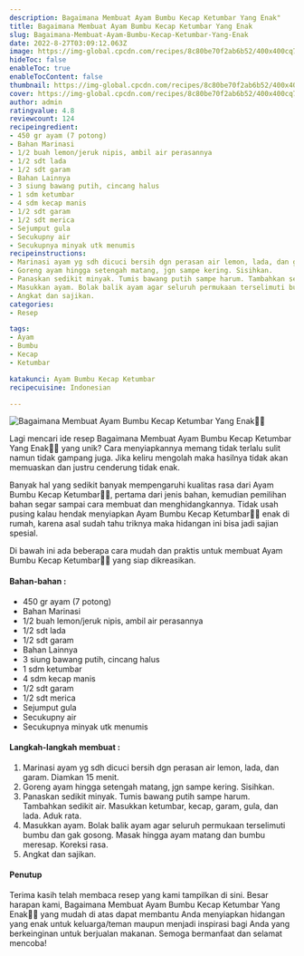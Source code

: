 ```yaml
---
description: Bagaimana Membuat Ayam Bumbu Kecap Ketumbar Yang Enak"
title: Bagaimana Membuat Ayam Bumbu Kecap Ketumbar Yang Enak
slug: Bagaimana-Membuat-Ayam-Bumbu-Kecap-Ketumbar-Yang-Enak
date: 2022-8-27T03:09:12.063Z
image: https://img-global.cpcdn.com/recipes/8c80be70f2ab6b52/400x400cq70/photo.jpg
hideToc: false
enableToc: true
enableTocContent: false
thumbnail: https://img-global.cpcdn.com/recipes/8c80be70f2ab6b52/400x400cq70/photo.jpg
cover: https://img-global.cpcdn.com/recipes/8c80be70f2ab6b52/400x400cq70/photo.jpg
author: admin
ratingvalue: 4.8
reviewcount: 124
recipeingredient:
- 450 gr ayam (7 potong)
- Bahan Marinasi
- 1/2 buah lemon/jeruk nipis, ambil air perasannya
- 1/2 sdt lada
- 1/2 sdt garam
- Bahan Lainnya
- 3 siung bawang putih, cincang halus
- 1 sdm ketumbar
- 4 sdm kecap manis
- 1/2 sdt garam
- 1/2 sdt merica
- Sejumput gula
- Secukupny air
- Secukupnya minyak utk menumis
recipeinstructions:
- Marinasi ayam yg sdh dicuci bersih dgn perasan air lemon, lada, dan garam. Diamkan 15 menit.
- Goreng ayam hingga setengah matang, jgn sampe kering. Sisihkan.
- Panaskan sedikit minyak. Tumis bawang putih sampe harum. Tambahkan sedikit air. Masukkan ketumbar, kecap, garam, gula, dan lada. Aduk rata.
- Masukkan ayam. Bolak balik ayam agar seluruh permukaan terselimuti bumbu dan gak gosong. Masak hingga ayam matang dan bumbu meresap. Koreksi rasa.
- Angkat dan sajikan.
categories:
- Resep

tags:
- Ayam
- Bumbu
- Kecap
- Ketumbar

katakunci: Ayam Bumbu Kecap Ketumbar
recipecuisine: Indonesian

---
```


![Bagaimana Membuat Ayam Bumbu Kecap Ketumbar Yang Enak👩‍🍳](https://img-global.cpcdn.com/recipes/8c80be70f2ab6b52/400x400cq70/photo.jpg)

Lagi mencari ide resep Bagaimana Membuat Ayam Bumbu Kecap Ketumbar Yang Enak👩‍🍳 yang unik? Cara menyiapkannya memang tidak terlalu sulit namun tidak gampang juga. Jika keliru mengolah maka hasilnya tidak akan memuaskan dan justru cenderung tidak enak.

Banyak hal yang sedikit banyak mempengaruhi kualitas rasa dari Ayam Bumbu Kecap Ketumbar👩‍🍳, pertama dari jenis bahan, kemudian pemilihan bahan segar sampai cara membuat dan menghidangkannya. Tidak usah pusing kalau hendak menyiapkan Ayam Bumbu Kecap Ketumbar👩‍🍳 enak di rumah, karena asal sudah tahu triknya maka hidangan ini bisa jadi sajian spesial.

Di bawah ini ada beberapa cara mudah dan praktis untuk membuat Ayam Bumbu Kecap Ketumbar👩‍🍳 yang siap dikreasikan.

<!--inarticleads1-->

#### Bahan-bahan :

- 450 gr ayam (7 potong)
- Bahan Marinasi
- 1/2 buah lemon/jeruk nipis, ambil air perasannya
- 1/2 sdt lada
- 1/2 sdt garam
- Bahan Lainnya
- 3 siung bawang putih, cincang halus
- 1 sdm ketumbar
- 4 sdm kecap manis
- 1/2 sdt garam
- 1/2 sdt merica
- Sejumput gula
- Secukupny air
- Secukupnya minyak utk menumis

<!--inarticleads2-->

#### Langkah-langkah membuat :

1. Marinasi ayam yg sdh dicuci bersih dgn perasan air lemon, lada, dan garam. Diamkan 15 menit.
1. Goreng ayam hingga setengah matang, jgn sampe kering. Sisihkan.
1. Panaskan sedikit minyak. Tumis bawang putih sampe harum. Tambahkan sedikit air. Masukkan ketumbar, kecap, garam, gula, dan lada. Aduk rata.
1. Masukkan ayam. Bolak balik ayam agar seluruh permukaan terselimuti bumbu dan gak gosong. Masak hingga ayam matang dan bumbu meresap. Koreksi rasa.
1. Angkat dan sajikan.

#### Penutup

Terima kasih telah membaca resep yang kami tampilkan di sini. Besar harapan kami, Bagaimana Membuat Ayam Bumbu Kecap Ketumbar Yang Enak👩‍🍳 yang mudah di atas dapat membantu Anda menyiapkan hidangan yang enak untuk keluarga/teman maupun menjadi inspirasi bagi Anda yang berkeinginan untuk berjualan makanan. Semoga bermanfaat dan selamat mencoba!